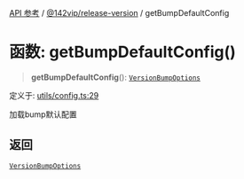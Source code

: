 [API 参考](../wiki/Home) / [@142vip/release-version](../wiki/@142vip.release-version) / getBumpDefaultConfig

# 函数: getBumpDefaultConfig()

> **getBumpDefaultConfig**(): [`VersionBumpOptions`](../wiki/@142vip.release-version.%E6%8E%A5%E5%8F%A3.VersionBumpOptions)

定义于: [utils/config.ts:29](https://github.com/142vip/core-x/blob/58a4aca72f73ebc92491a458c9b83754486dc296/packages/release-version/src/utils/config.ts#L29)

加载bump默认配置

## 返回

[`VersionBumpOptions`](../wiki/@142vip.release-version.%E6%8E%A5%E5%8F%A3.VersionBumpOptions)
